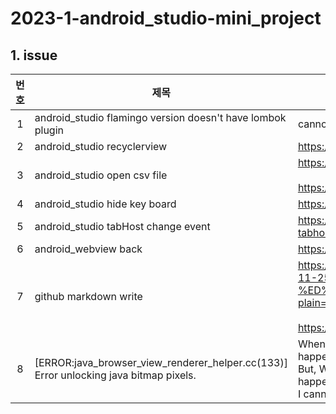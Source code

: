 2023-1-android_studio-mini_project
==================================

## 1. issue


|번호|제목|링크|
|:---:|---|---|
|1|android_studio flamingo version doesn't have lombok plugin|cannot use lombok, so I make constructor, getter, setter directly|
|2|android_studio recyclerview|https://kadosholy.tistory.com/53|
|3|android_studio open csv file|https://gksdudrb922.tistory.com/191 <br><br> https://hianna.tistory.com/587|
|4|android_studio hide key board|https://ddangeun.tistory.com/106|
|5|android_studio tabHost change event|https://stackoverflow.com/questions/2243360/how-to-use-tabhost-ontabchangelistener-in-android|
|6|android_webview back|https://isntyet.tistory.com/56|
|7|github markdown write|https://github.com/inasie/inasie.github.io/blob/master/_posts/2018-11-25-%EB%A7%88%ED%81%AC%EB%8B%A4%EC%9A%B4-%ED%91%9C-%EB%A7%8C%EB%93%A4%EA%B8%B0.md?plain=1 <br><br> https://gist.github.com/ihoneymon/652be052a0727ad59601|
|8|[ERROR:java_browser_view_renderer_helper.cc(133)] Error unlocking java bitmap pixels.|When I use WebView in android_studio emulator api 24, this error happens. <br> But, When I use WebView in emulator api 34, this error doesn't happen. <br> I cannot find the cause of error, so I use intent|
